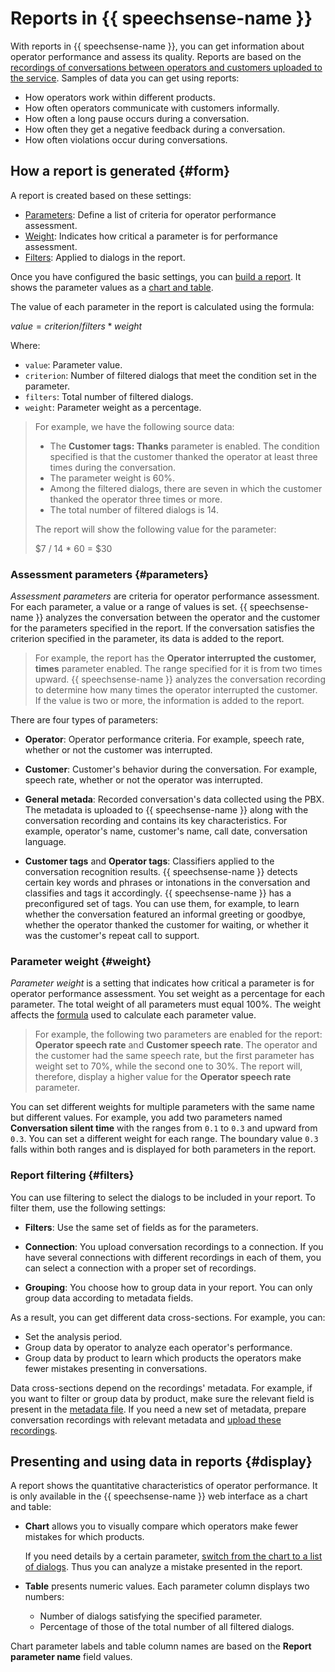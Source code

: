 # Reports in {{ speechsense-name }}

With reports in {{ speechsense-name }}, you can get information about operator performance and assess its quality. Reports are based on the [recordings of conversations between operators and customers uploaded to the service](../operations/data/upload-data.md). Samples of data you can get using reports:

* How operators work within different products.
* How often operators communicate with customers informally.
* How often a long pause occurs during a conversation.
* How often they get a negative feedback during a conversation.
* How often violations occur during conversations.

## How a report is generated {#form}

A report is created based on these settings:

* [Parameters](#parameters): Define a list of criteria for operator performance assessment.
* [Weight](#weight): Indicates how critical a parameter is for performance assessment.
* [Filters](#filters): Applied to dialogs in the report.

Once you have configured the basic settings, you can [build a report](../operations/data/manage-reports.md). It shows the parameter values as a [chart and table](#display).

The value of each parameter in the report is calculated using the formula:

$value = criterion / filters * weight$

Where:

* `value`: Parameter value.
* `criterion`: Number of filtered dialogs that meet the condition set in the parameter.
* `filters`: Total number of filtered dialogs.
* `weight`: Parameter weight as a percentage.

> For example, we have the following source data:
>
> * The **Customer tags: Thanks** parameter is enabled. The condition specified is that the customer thanked the operator at least three times during the conversation.
> * The parameter weight is 60%.
> * Among the filtered dialogs, there are seven in which the customer thanked the operator three times or more.
> * The total number of filtered dialogs is 14.
>
> The report will show the following value for the parameter:
>
> $7 / 14 * 60 = $30

### Assessment parameters {#parameters}

_Assessment parameters_ are criteria for operator performance assessment. For each parameter, a value or a range of values is set. {{ speechsense-name }} analyzes the conversation between the operator and the customer for the parameters specified in the report. If the conversation satisfies the criterion specified in the parameter, its data is added to the report.

> For example, the report has the **Operator interrupted the customer, times** parameter enabled. The range specified for it is from two times upward. {{ speechsense-name }} analyzes the conversation recording to determine how many times the operator interrupted the customer. If the value is two or more, the information is added to the report.

There are four types of parameters:

* **Operator**: Operator performance criteria. For example, speech rate, whether or not the customer was interrupted.

* **Customer**: Customer's behavior during the conversation. For example, speech rate, whether or not the operator was interrupted.

* **General metada**: Recorded conversation's data collected using the PBX. The metadata is uploaded to {{ speechsense-name }} along with the conversation recording and contains its key characteristics. For example, operator's name, customer's name, call date, conversation language.

* **Customer tags** and **Operator tags**: Classifiers applied to the conversation recognition results. {{ speechsense-name }} detects certain key words and phrases or intonations in the conversation and classifies and tags it accordingly. {{ speechsense-name }} has a preconfigured set of tags. You can use them, for example, to learn whether the conversation featured an informal greeting or goodbye, whether the operator thanked the customer for waiting, or whether it was the customer's repeat call to support.

### Parameter weight {#weight}

_Parameter weight_ is a setting that indicates how critical a parameter is for operator performance assessment. You set weight as a percentage for each parameter. The total weight of all parameters must equal 100%. The weight affects the [formula](#form) used to calculate each parameter value.

> For example, the following two parameters are enabled for the report: **Operator speech rate** and **Customer speech rate**. The operator and the customer had the same speech rate, but the first parameter has weight set to 70%, while the second one to 30%. The report will, therefore, display a higher value for the **Operator speech rate** parameter.

You can set different weights for multiple parameters with the same name but different values. For example, you add two parameters named **Conversation silent time** with the ranges from `0.1` to `0.3` and upward from `0.3`. You can set a different weight for each range. The boundary value `0.3` falls within both ranges and is displayed for both parameters in the report.

### Report filtering {#filters}

You can use filtering to select the dialogs to be included in your report. To filter them, use the following settings:

* **Filters**: Use the same set of fields as for the parameters.

* **Connection**: You upload conversation recordings to a connection. If you have several connections with different recordings in each of them, you can select a connection with a proper set of recordings.

* **Grouping**: You choose how to group data in your report. You can only group data according to metadata fields.

As a result, you can get different data cross-sections. For example, you can:

* Set the analysis period.
* Group data by operator to analyze each operator's performance.
* Group data by product to learn which products the operators make fewer mistakes presenting in conversations.

Data cross-sections depend on the recordings' metadata. For example, if you want to filter or group data by product, make sure the relevant field is present in the [metadata file](../quickstart.md#set-space). If you need a new set of metadata, prepare conversation recordings with relevant metadata and [upload these recordings](../operations/data/upload-data.md).

## Presenting and using data in reports {#display}

A report shows the quantitative characteristics of operator performance. It is only available in the {{ speechsense-name }} web interface as a chart and table:

* **Chart** allows you to visually compare which operators make fewer mistakes for which products.

   If you need details by a certain parameter, [switch from the chart to a list of dialogs](../operations/data/manage-reports.md#go-to-a-dialog). Thus you can analyze a mistake presented in the report.

* **Table** presents numeric values. Each parameter column displays two numbers:

   * Number of dialogs satisfying the specified parameter.
   * Percentage of those of the total number of all filtered dialogs.


Chart parameter labels and table column names are based on the **Report parameter name** field values.
